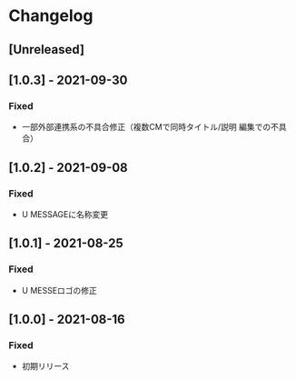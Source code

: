 # Changelog

## [Unreleased]

## [1.0.3] - 2021-09-30
### Fixed
- 一部外部連携系の不具合修正（複数CMで同時タイトル/説明 編集での不具合）

## [1.0.2] - 2021-09-08
### Fixed
- U MESSAGEに名称変更

## [1.0.1] - 2021-08-25
### Fixed
- U MESSEロゴの修正

## [1.0.0] - 2021-08-16
### Fixed
- 初期リリース
